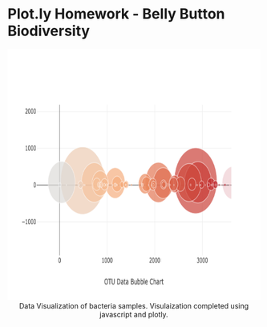 # Plot.ly Homework - Belly Button Biodiversity

<p align="center">
  <img width="800" height="500" src="https://github.com/narayanan-nithya/Belly-Button-Biodiversity-Visualization/blob/master/newplot.png"> Data Visualization of bacteria samples. Visulaization completed using javascript and plotly. 
</p>
